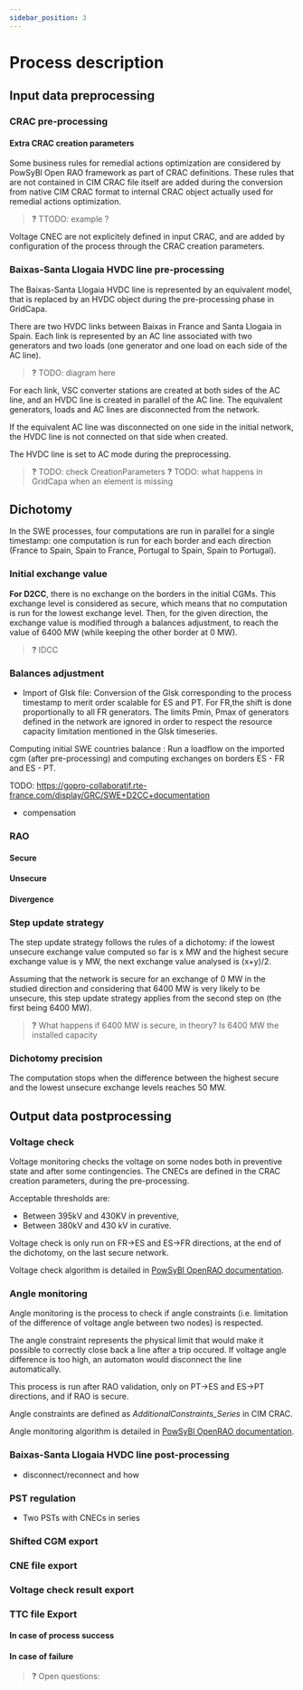 ```yaml
---
sidebar_position: 3
---
```

# Process description
## Input data preprocessing

### CRAC pre-processing

#### Extra CRAC creation parameters

Some business rules for remedial actions optimization are considered by PowSyBl Open RAO framework as part of CRAC definitions. These rules that are not contained in CIM CRAC file itself are added during the conversion from native CIM CRAC format to internal CRAC object actually used for remedial actions optimization.

> **?** TTODO: example ?

Voltage CNEC are not explicitely defined in input CRAC, and are added by configuration of the process through the CRAC creation parameters.

### Baixas-Santa Llogaia HVDC line pre-processing

The Baixas-Santa Llogaia HVDC line is represented by an equivalent model, that is replaced by an HVDC object during the pre-processing phase in GridCapa.

There are two HVDC links between Baixas in France and Santa Llogaia in Spain. Each link is represented by an AC line associated with two generators and two loads (one generator and one load on each side of the AC line).

> **?** TODO: diagram here

For each link, VSC converter stations are created at both sides of the AC line, and an HVDC line is created in parallel of the AC line.
The equivalent generators, loads and AC lines are disconnected from the network.

If the equivalent AC line was disconnected on one side in the initial network, the HVDC line is not connected on that side when created. 

The HVDC line is set to AC mode during the preprocessing.

> **?** TODO: check CreationParameters
> **?** TODO:  what happens in GridCapa when an element is missing

## Dichotomy

In the SWE processes, four computations are run in parallel for a single timestamp: one computation is run for each border and each direction (France to Spain, Spain to France, Portugal to Spain, Spain to Portugal).

### Initial exchange value

**For D2CC**, there is no exchange on the borders in the initial CGMs. This exchange level is considered as secure, which means that no computation is run for the lowest exchange level.
Then, for the given direction, the exchange value is modified through a balances adjustment, to reach the value of 6400 MW (while keeping the other border at 0 MW).

> **?** IDCC

### Balances adjustment

- Import of Glsk file:
Conversion of the Glsk <TimeSeries> corresponding to the process timestamp to merit order scalable for ES and PT. For FR,the shift is done proportionally to all FR generators.
The limits Pmin, Pmax of generators defined in the network are ignored in order to respect the resource capacity limitation mentioned in the Glsk timeseries.

Computing initial SWE countries balance :
Run a loadflow on the imported cgm (after pre-processing) and computing exchanges on borders ES - FR and ES - PT.

TODO: https://gopro-collaboratif.rte-france.com/display/GRC/SWE+D2CC+documentation

- compensation

### RAO
#### Secure


#### Unsecure
#### Divergence
### Step update strategy

The step update strategy follows the rules of a dichotomy: if the lowest unsecure exchange value computed so far is x MW and the highest secure exchange value is y MW, the next exchange value analysed is (x+y)/2.

Assuming that the network is secure for an exchange of 0 MW in the studied direction and considering that 6400 MW is very likely to be unsecure, this step update strategy applies from the second step on (the first being 6400 MW).

> **?** What happens if 6400 MW is secure, in theory? Is 6400 MW the installed capacity

### Dichotomy precision

The computation stops when the difference between the highest secure and the lowest unsecure exchange levels reaches 50 MW.

## Output data postprocessing
### Voltage check

Voltage monitoring checks the voltage on some nodes both in preventive state and after some contingencies. 
The CNECs are defined in the CRAC creation parameters, during the pre-processing.

Acceptable thresholds are:
- Between 395kV and 430KV in preventive,
- Between 380kV and 430 kV in curative.

Voltage check is only run on FR->ES and ES->FR directions, at the end of the dichotomy, on the last secure network.

Voltage check algorithm is detailed in [PowSyBl OpenRAO documentation](https://powsybl.readthedocs.io/projects/openrao/en/v6.0.0/castor/monitoring/voltage-monitoring.html).

### Angle monitoring

Angle monitoring is the process to check if angle constraints (i.e. limitation of the difference of voltage angle between two nodes) is respected. 

The angle constraint represents the physical limit that would make it possible to correctly close back a line after a trip occured. 
If voltage angle difference is too high, an automaton would disconnect the line automatically.

This process is run after RAO validation, only on PT->ES and ES->PT directions, and if RAO is secure.

Angle constraints are defined as _AdditionalConstraints_Series_ in CIM CRAC.

Angle monitoring algorithm is detailed in [PowSyBl OpenRAO documentation](https://powsybl.readthedocs.io/projects/openrao/en/v6.0.0/castor/monitoring/angle-monitoring.html).

### Baixas-Santa Llogaia HVDC line post-processing

- disconnect/reconnect and how

### PST regulation

- Two PSTs with CNECs in series

### Shifted CGM export
### CNE file export
### Voltage check result export
### TTC file Export
#### In case of process success
#### In case of failure

> **?** Open questions: